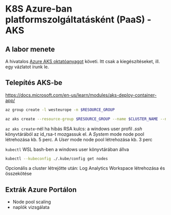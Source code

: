 # K8S Azure-ban platformszolgáltatásként (PaaS) - AKS

## A labor menete

A hivatalos [Azure AKS oktatóanyagot](https://docs.microsoft.com/en-us/learn/paths/intro-to-kubernetes-on-azure/) követi. Itt csak a kiegészítéseket, ill. egy vázlatot írunk le.

## Telepítés AKS-be

https://docs.microsoft.com/en-us/learn/modules/aks-deploy-container-app/

```bash
az group create -l westeurope -n $RESOURCE_GROUP
```

```bash
az aks create --resource-group $RESOURCE_GROUP --name $CLUSTER_NAME --node-count 1 --enable-addons http_application_routing --generate-ssh-keys --node-vm-size Standard_A2_v2 --network-plugin azure
```

`az aks create`-nél ha hibás RSA kulcs: a windows user profil *.ssh* könyvtárából az id_rsa-t mozgassuk el. A *System* mode node pool létrehozása kb. 5 perc. A *User* mode node pool létrehozása kb. 3 perc

`kubectl` WSL bash-ben a windows user könyvtárában állva
```bash
kubectl --kubeconfig ./.kube/config get nodes
```

Opcionális a cluster létrejötte után: Log Analytics Workspace létrehozása és összekötése

## Extrák Azure Portálon

- Node pool scaling
-  naplók vizsgálata
